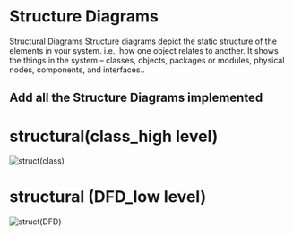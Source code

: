 # Structure Diagrams
Structural Diagrams Structure diagrams depict the static structure of the elements in your system. i.e., how one object relates to another. It shows the things in the system – classes, objects, packages or modules, physical nodes, components, and interfaces..


## Add all the Structure Diagrams implemented
# structural(class_high level)
![struct(class)](https://user-images.githubusercontent.com/89725420/132333960-2647ab0a-638f-4ff7-8098-aaea2dc43258.PNG)
# structural (DFD_low level)
![struct(DFD)](https://user-images.githubusercontent.com/89725420/132334024-6e7424de-8929-48b3-82f5-42af613465b1.PNG)


